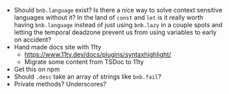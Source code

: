 - Should `bnb.language` exist? Is there a nice way to solve context sensitive languages without it? In the land of `const` and `let` is it really worth having `bnb.language` instead of just using `bnb.lazy` in a couple spots and letting the temporal deadzone prevent us from using variables to early on accident?
- Hand made docs site with 11ty
  - https://www.11ty.dev/docs/plugins/syntaxhighlight/
  - Migrate some content from TSDoc to 11ty
- Get this on npm
- Should `.desc` take an array of strings like `bnb.fail`?
- Private methods? Underscores?
